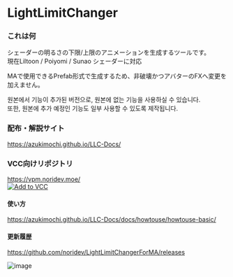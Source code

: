 # LightLimitChanger
### これは何
シェーダーの明るさの下限/上限のアニメーションを生成するツールです。  
現在Liltoon / Poiyomi / Sunao シェーダーに対応

MAで使用できるPrefab形式で生成するため、非破壊かつアバターのFXへ変更を加えません。

원본에서 기능이 추가된 버전으로, 원본에 없는 기능을 사용하실 수 있습니다.  
또한, 원본에 추가 예정인 기능도 일부 사용할 수 있도록 제작됩니다.

### 配布・解説サイト
https://azukimochi.github.io/LLC-Docs/

### VCC向けリポジトリ
https://vpm.noridev.moe/<br>
[![Add to VCC](https://img.shields.io/badge/-Add%20to%20VCC-%232baac1?style=for-the-badge)](https://vpm.noridev.moe/)

#### 使い方
https://azukimochi.github.io/LLC-Docs/docs/howtouse/howtouse-basic/

#### 更新履歴
https://github.com/noridev/LightLimitChangerForMA/releases

![image](https://github.com/user-attachments/assets/3af66eb8-c771-42ae-97e4-44aebeea97b5)





 
